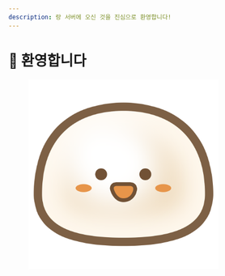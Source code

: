 ```yaml
---
description: 랑 서버에 오신 것을 진심으로 환영합니다!
---
```


# 👋 환영합니다

<div align="left"><figure><img src=".gitbook/assets/1 (4).png" alt="" width="375"><figcaption></figcaption></figure></div>
